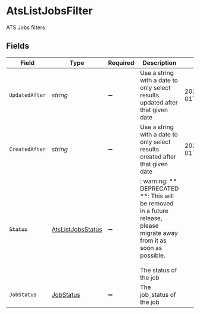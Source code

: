 # AtsListJobsFilter

ATS Jobs filters


## Fields

| Field                                                                                                                                          | Type                                                                                                                                           | Required                                                                                                                                       | Description                                                                                                                                    | Example                                                                                                                                        |
| ---------------------------------------------------------------------------------------------------------------------------------------------- | ---------------------------------------------------------------------------------------------------------------------------------------------- | ---------------------------------------------------------------------------------------------------------------------------------------------- | ---------------------------------------------------------------------------------------------------------------------------------------------- | ---------------------------------------------------------------------------------------------------------------------------------------------- |
| `UpdatedAfter`                                                                                                                                 | *string*                                                                                                                                       | :heavy_minus_sign:                                                                                                                             | Use a string with a date to only select results updated after that given date                                                                  | 2020-01-01T00:00:00.000Z                                                                                                                       |
| `CreatedAfter`                                                                                                                                 | *string*                                                                                                                                       | :heavy_minus_sign:                                                                                                                             | Use a string with a date to only select results created after that given date                                                                  | 2020-01-01T00:00:00.000Z                                                                                                                       |
| ~~`Status`~~                                                                                                                                   | [AtsListJobsStatus](../../Models/Requests/AtsListJobsStatus.md)                                                                                | :heavy_minus_sign:                                                                                                                             | : warning: ** DEPRECATED **: This will be removed in a future release, please migrate away from it as soon as possible.<br/><br/>The status of the job |                                                                                                                                                |
| `JobStatus`                                                                                                                                    | [JobStatus](../../Models/Requests/JobStatus.md)                                                                                                | :heavy_minus_sign:                                                                                                                             | The job_status of the job                                                                                                                      |                                                                                                                                                |